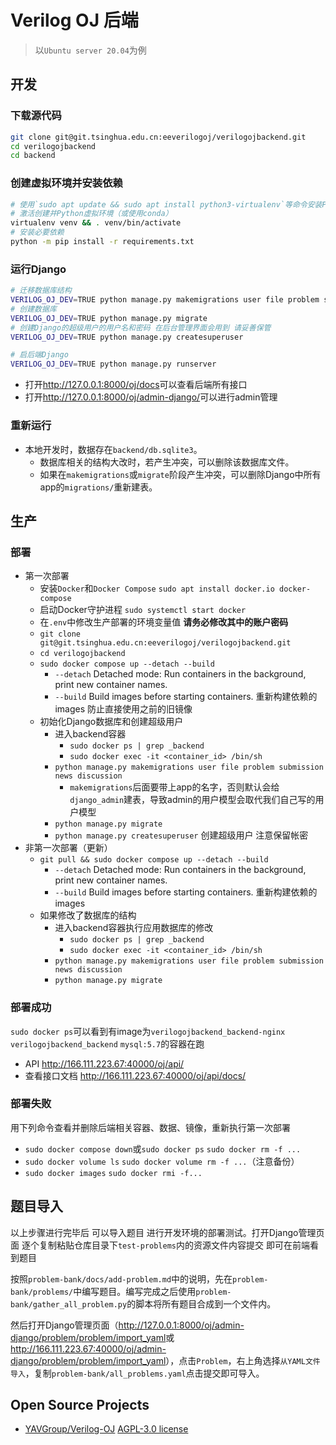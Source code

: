 # Verilog OJ 后端

> 以`Ubuntu server 20.04`为例

## 开发

### 下载源代码

```sh
git clone git@git.tsinghua.edu.cn:eeverilogoj/verilogojbackend.git
cd verilogojbackend
cd backend
```

### 创建虚拟环境并安装依赖

```sh
# 使用`sudo apt update && sudo apt install python3-virtualenv`等命令安装Python虚拟环境
# 激活创建并Python虚拟环境（或使用conda）
virtualenv venv && . venv/bin/activate
# 安装必要依赖
python -m pip install -r requirements.txt
```

### 运行Django

```sh
# 迁移数据库结构
VERILOG_OJ_DEV=TRUE python manage.py makemigrations user file problem submission news discussion
# 创建数据库
VERILOG_OJ_DEV=TRUE python manage.py migrate
# 创建Django的超级用户的用户名和密码 在后台管理界面会用到 请妥善保管
VERILOG_OJ_DEV=TRUE python manage.py createsuperuser

# 启后端Django
VERILOG_OJ_DEV=TRUE python manage.py runserver
```

- 打开<http://127.0.0.1:8000/oj/docs>可以查看后端所有接口
- 打开<http://127.0.0.1:8000/oj/admin-django/>可以进行admin管理

### 重新运行

- 本地开发时，数据存在`backend/db.sqlite3`。
    - 数据库相关的结构大改时，若产生冲突，可以删除该数据库文件。
    - 如果在`makemigrations`或`migrate`阶段产生冲突，可以删除Django中所有app的`migrations/`重新建表。

## 生产

### 部署

- 第一次部署
    - 安装`Docker`和`Docker Compose` `sudo apt install docker.io docker-compose`
    - 启动Docker守护进程 `sudo systemctl start docker`
    - 在`.env`中修改生产部署的环境变量值 **请务必修改其中的账户密码**
    - `git clone git@git.tsinghua.edu.cn:eeverilogoj/verilogojbackend.git`
    - `cd verilogojbackend`
    - `sudo docker compose up --detach --build`
        - `--detach` Detached mode: Run containers in the background, print new container names.
        - `--build` Build images before starting containers. 重新构建依赖的images 防止直接使用之前的旧镜像
    - 初始化Django数据库和创建超级用户
        - 进入backend容器
            - `sudo docker ps | grep _backend`
            - `sudo docker exec -it <container_id> /bin/sh`
        - `python manage.py makemigrations user file problem submission news discussion`
            - `makemigrations`后面要带上app的名字，否则默认会给`django_admin`建表，导致admin的用户模型会取代我们自己写的用户模型
        - `python manage.py migrate`
        - `python manage.py createsuperuser` 创建超级用户 注意保留帐密
- 非第一次部署（更新）
    - `git pull && sudo docker compose up --detach --build`
        - `--detach` Detached mode: Run containers in the background, print new container names.
        - `--build` Build images before starting containers. 重新构建依赖的images
    - 如果修改了数据库的结构
        - 进入backend容器执行应用数据库的修改
            - `sudo docker ps | grep _backend`
            - `sudo docker exec -it <container_id> /bin/sh`
        - `python manage.py makemigrations user file problem submission news discussion`
        - `python manage.py migrate`

### 部署成功

`sudo docker ps`可以看到有image为`verilogojbackend_backend-nginx` `verilogojbackend_backend` `mysql:5.7`的容器在跑

- API <http://166.111.223.67:40000/oj/api/>
- 查看接口文档 <http://166.111.223.67:40000/oj/api/docs/>

### 部署失败

用下列命令查看并删除后端相关容器、数据、镜像，重新执行第一次部署

- `sudo docker compose down`或`sudo docker ps` `sudo docker rm -f ...`
- `sudo docker volume ls` `sudo docker volume rm -f ...`（注意备份）
- `sudo docker images` `sudo docker rmi -f...`

## 题目导入

以上步骤进行完毕后 可以导入题目 进行开发环境的部署测试。打开Django管理页面 逐个复制粘贴仓库目录下`test-problems`内的资源文件内容提交 即可在前端看到题目

按照`problem-bank/docs/add-problem.md`中的说明，先在`problem-bank/problems/`中编写题目。编写完成之后使用`problem-bank/gather_all_problem.py`的脚本将所有题目合成到一个文件内。

然后打开Django管理页面（<http://127.0.0.1:8000/oj/admin-django/problem/problem/import_yaml>或<http://166.111.223.67:40000/oj/admin-django/problem/problem/import_yaml>），点击`Problem`，右上角选择`从YAML文件导入`，复制`problem-bank/all_problems.yaml`点击提交即可导入。

## Open Source Projects

- [YAVGroup/Verilog-OJ](https://github.com/YAVGroup/Verilog-OJ) [AGPL-3.0 license](https://github.com/YAVGroup/Verilog-OJ/blob/master/LICENSE)
